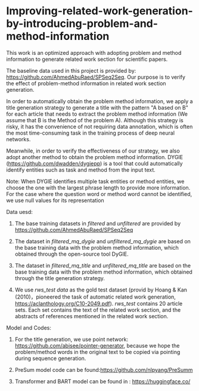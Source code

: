 # Improving-related-work-generation-by-introducing-problem-and-method-information
This work is an optimized approach with adopting problem and method information to generate related work section for scientific papers.

The baseline data used in this project is provided by: https://github.com/AhmedAbuRaed/SPSeq2Seq.  Our purpose is to verify the effect of problem-method information in related work section generation.

In order to automatically obtain the problem method information, we apply a title generation strategy to generate a title with the pattern "A based on B" for each article that needs to extract the problem method information (We assume that B is the Method of the problem A).  Although this strategy is risky, it has the convenience of not requiring  data annotation, which is often the most time-consuming task in the training process of deep neural networks.

Meanwhile, in order to verify the effectiveness of our strategy, we also adopt another method to obtain the problem method information. DYGIE (https://github.com/dwadden/dygiepp) is a tool  that could automatically identify entities such as task and method from the input text.

Note: When DYGIE identifies multiple task entities or method entities, we choose the one with the largest phrase length to provide more information. For the case where the question word or method word cannot be identified, we use null values for its representation

Data uesd:
1. The base training datasets in _filtered_ and _unfiltered_ are provided by https://github.com/AhmedAbuRaed/SPSeq2Seq
    
2. The dataset in _filtered_mq_dygie_ and _unfiltered_mq_dygie_ are based on the base training data with the problem method information, which obtained through the open-source tool DyGIE.

3. The dataset in _filtered_mq_title_ and _unfiltered_mq_title_ are based on the base training data with the problem method information, which obtained through the title generation strategy.

4. We use _rws_test data_ as the gold test dataset (provid by Hoang & Kan (2010)，pioneered the task of automatic related work generation, https://aclanthology.org/C10-2049.pdf). _rws_test_ contains 20 article sets. Each set contains the text of the related work section, and the abstracts of references mentioned in the related work section.
	

Model and Codes:

1. For the title generation, we use point network: https://github.com/abisee/pointer-generator, because we hope the problem/method words in the original     text to be copied via pointing during sequence generation.

2. PreSum model code can be found:https://github.com/nlpyang/PreSumm

3. Transformer and BART model can be found in : https://huggingface.co/
